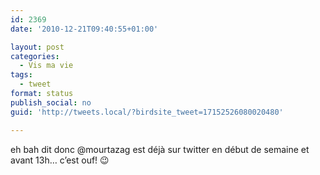 ```yaml
---
id: 2369
date: '2010-12-21T09:40:55+01:00'

layout: post
categories:
  - Vis ma vie
tags:
  - tweet
format: status
publish_social: no
guid: 'http://tweets.local/?birdsite_tweet=17152526080020480'

---
```


eh bah dit donc @mourtazag est déjà sur twitter en début de semaine et avant 13h… c’est ouf! 😉